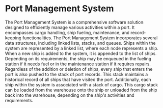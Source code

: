 # Port Management System

The Port Management System is a comprehensive software 
solution designed to efficiently manage various activities 
within a port. It encompasses cargo handling, ship fueling, 
maintenance, and record-keeping functionalities. 
The Port Management System incorporates several data structures, 
including linked lists, stacks, and queues. Ships within the system 
are represented by a linked list, where each node represents a ship. 
When a new ship is added to the system, it is appended to the list 
of ships. Depending on its requirements, the ship may be enqueued 
in the fueling station if it needs fuel or in the maintenance station if 
it requires repairs. 
Regardless of the addition or deletion of ships, every ship that 
enters the port is also pushed to the stack of port records. This 
stack maintains a historical record of all ships that have visited the 
port. 
Additionally, each ship within the system is associated with a stack 
of cargo. This cargo stack can be loaded from the warehouse onto 
the ship or unloaded from the ship back into the warehouse, 
depending on the ship's activities and requirements. 
